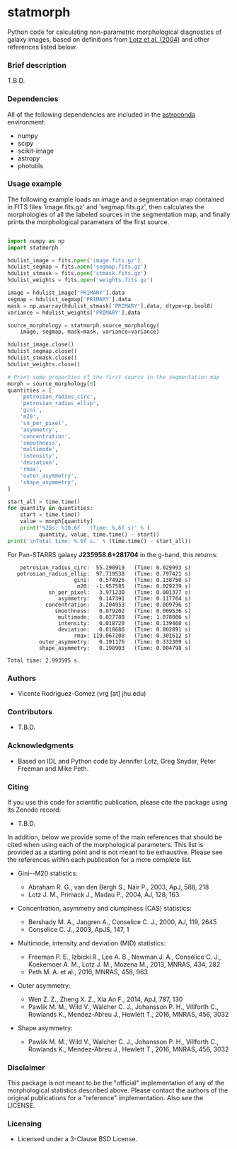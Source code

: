 # statmorph

Python code for calculating non-parametric morphological diagnostics
of galaxy images, based on definitions from
[Lotz et al. (2004)](http://adsabs.harvard.edu/abs/2004AJ....128..163L)
and other references listed below.

### Brief description ###

T.B.D.

### Dependencies ###

All of the following dependencies are included in the
[astroconda](https://astroconda.readthedocs.io) environment:

* numpy
* scipy
* scikit-image
* astropy
* photutils

### Usage example ###

The following example loads an image and a segmentation map contained
in FITS files 'image.fits.gz' and 'segmap.fits.gz', then calculates the
morphologies of all the labeled sources in the segmentation map, and
finally prints the morphological parameters of the first source.

```python

import numpy as np
import statmorph

hdulist_image = fits.open('image.fits.gz')
hdulist_segmap = fits.open('segmap.fits.gz')
hdulist_stmask = fits.open('stmask.fits.gz')
hdulist_weights = fits.open('weights.fits.gz')

image = hdulist_image['PRIMARY'].data
segmap = hdulist_segmap['PRIMARY'].data
mask = np.asarray(hdulist_stmask['PRIMARY'].data, dtype=np.bool8)
variance = hdulist_weights['PRIMARY'].data

source_morphology = statmorph.source_morphology(
    image, segmap, mask=mask, variance=variance)

hdulist_image.close()
hdulist_segmap.close()
hdulist_stmask.close()
hdulist_weights.close()

# Print some properties of the first source in the segmentation map
morph = source_morphology[0]
quantities = [
    'petrosian_radius_circ',
    'petrosian_radius_ellip',
    'gini',
    'm20',
    'sn_per_pixel',
    'asymmetry',
    'concentration',
    'smoothness',
    'multimode',
    'intensity',
    'deviation',
    'rmax',
    'outer_asymmetry',
    'shape_asymmetry',
]

start_all = time.time()
for quantity in quantities:
    start = time.time()
    value = morph[quantity]
    print('%25s: %10.6f   (Time: %.6f s)' % (
          quantity, value, time.time() - start))
print('\nTotal time: %.6f s.' % (time.time() - start_all))

```

For Pan-STARRS galaxy **J235958.6+281704** in the g-band, this returns:

```
    petrosian_radius_circ:  55.290919   (Time: 0.029993 s)
   petrosian_radius_ellip:  97.719538   (Time: 0.797421 s)
                     gini:   0.574926   (Time: 0.138750 s)
                      m20:  -1.957585   (Time: 0.029239 s)
             sn_per_pixel:   3.971230   (Time: 0.001377 s)
                asymmetry:   0.147391   (Time: 0.117764 s)
            concentration:   3.204953   (Time: 0.009796 s)
               smoothness:   0.079202   (Time: 0.009536 s)
                multimode:   0.027788   (Time: 1.078006 s)
                intensity:   0.018720   (Time: 0.139468 s)
                deviation:   0.018686   (Time: 0.002891 s)
                     rmax: 119.067208   (Time: 0.301612 s)
          outer_asymmetry:   0.191176   (Time: 0.332309 s)
          shape_asymmetry:   0.198903   (Time: 0.004798 s)

Total time: 2.993595 s.
```

### Authors ###
* Vicente Rodriguez-Gomez (vrg [at] jhu.edu)

### Contributors ###
* T.B.D.

### Acknowledgments ###

* Based on IDL and Python code by Jennifer Lotz, Greg Snyder, Peter
  Freeman and Mike Peth.

### Citing ###

If you use this code for scientific publication, please cite
the package using its Zenodo record:

* T.B.D.

In addition, below we provide some of the main references that should
be cited when using each of the morphological parameters. This list is
provided as a starting point and is not meant to be exhaustive. Please
see the references within each publication for a more complete list.

* Gini--M20 statistics:
  * Abraham R. G., van den Bergh S., Nair P., 2003, ApJ, 588, 218
  * Lotz J. M., Primack J., Madau P., 2004, AJ, 128, 163.

* Concentration, asymmetry and clumpiness (CAS) statistics:
  * Bershady M. A., Jangren A., Conselice C. J., 2000, AJ, 119, 2645
  * Conselice C. J., 2003, ApJS, 147, 1

* Multimode, intensity and deviation (MID) statistics:
  * Freeman P. E., Izbicki R., Lee A. B., Newman J. A., Conselice C. J.,
    Koekemoer A. M., Lotz J. M., Mozena M., 2013, MNRAS, 434, 282
  * Peth M. A. et al., 2016, MNRAS, 458, 963

* Outer asymmetry:
  * Wen Z. Z., Zheng X. Z., Xia An F., 2014, ApJ, 787, 130
  * Pawlik M. M., Wild V., Walcher C. J., Johansson P. H., Villforth C.,
    Rowlands K., Mendez-Abreu J., Hewlett T., 2016, MNRAS, 456, 3032

* Shape asymmetry:
  * Pawlik M. M., Wild V., Walcher C. J., Johansson P. H., Villforth C.,
    Rowlands K., Mendez-Abreu J., Hewlett T., 2016, MNRAS, 456, 3032

### Disclaimer ###

This package is not meant to be the "official" implementation of any
of the morphological statistics described above. Please contact the
authors of the original publications for a "reference" implementation.
Also see the LICENSE.

### Licensing ###

* Licensed under a 3-Clause BSD License.
